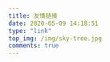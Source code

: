 ```yaml
---
title: 友情链接
date: 2020-05-09 14:18:51
type: "link"
top_img: /img/sky-tree.jpg
comments: true
---
```

